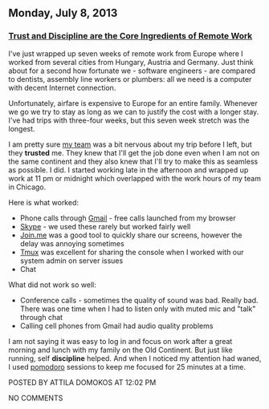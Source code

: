 ## Monday, July 8, 2013

### [Trust and Discipline are the Core Ingredients of Remote Work](http://www.adomokos.com/2013/07/trust-and-discipline-are-core.html)

I've just wrapped up seven weeks of remote work from Europe where I worked from several cities from Hungary, Austria and Germany.
Just think about for a second how fortunate we - software engineers - are compared to dentists, assembly line workers or plumbers: all we need is a computer with decent Internet connection.

Unfortunately, airfare is expensive to Europe for an entire family. Whenever we go we try to stay as long as we can to justify the cost with a longer stay. I've had trips with three-four weeks, but this seven week stretch was the longest.

I am pretty sure [my team](http://resources.hireology.com/about-us) was a bit nervous about my trip before I left, but they **trusted** me. They knew that I'll get the job done even when I am not on the same continent and they also knew that I'll try to make this as seamless as possible. I did. I started working late in the afternoon and wrapped up work at 11 pm or midnight which overlapped with the work hours of my team in Chicago.

Here is what worked:

*   Phone calls through [Gmail](http://support.google.com/chat/bin/answer.py?hl=en&answer=187615&topic=2387242&ctx=topic) - free calls launched from my browser
*   [Skype](http://www.skype.com/en/) - we used these rarely but worked fairly well
*   [Join.me](https://join.me/) was a good tool to quickly share our screens, however the delay was annoying sometimes
*   [Tmux](http://pragprog.com/book/bhtmux/tmux) was excellent for sharing the console when I worked with our system admin on server issues
*   Chat

What did not work so well:

*   Conference calls - sometimes the quality of sound was bad. Really bad. There was one time when I had to listen only with muted mic and "talk" through chat
*   Calling cell phones from Gmail had audio quality problems

I am not saying it was easy to log in and focus on work after a great morning and lunch with my family on the Old Continent. But just like running, self **discipline** helped. And when I noticed my attention had waned, I used [pomodoro](http://tomatoi.st/tryme) sessions to keep me focused for 25 minutes at a time.


POSTED BY ATTILA DOMOKOS AT 12:02 PM


NO COMMENTS
